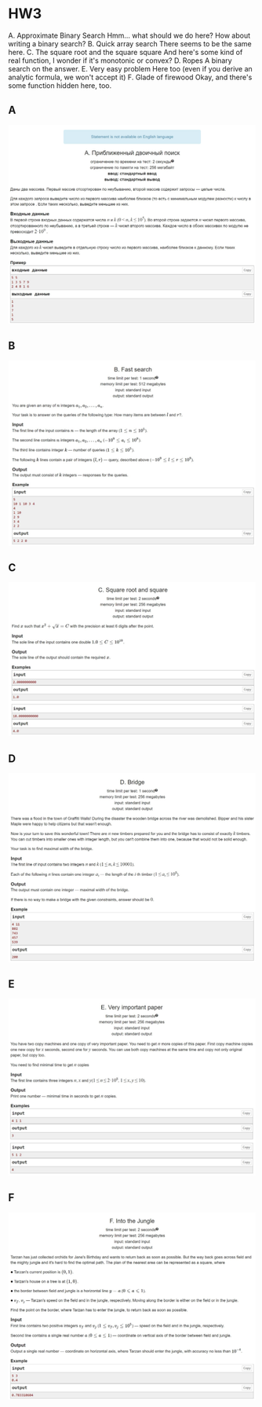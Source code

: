 # HW3

A. Approximate Binary Search Hmm... what should we do here? How about writing a binary search?
B. Quick array search There seems to be the same here.
C. The square root and the square square And here's some kind of real function, I wonder if it's monotonic or convex?
D. Ropes A binary search on the answer.
E. Very easy problem Here too (even if you derive an analytic formula, we won't accept it)
F. Glade of firewood Okay, and there's some function hidden here, too.

## A

![A](Problems_screenshots/A.jpg)

## B

![B](Problems_screenshots/B.jpg)

## C

![C](Problems_screenshots/C.jpg)

## D

![D](Problems_screenshots/D.jpg)

## E

![E](Problems_screenshots/E.jpg)

## F

![F](Problems_screenshots/F.jpg)
